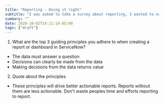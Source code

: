```yaml
---
title: "Reporting - Doing it right"
subtitle: "I was asked to take a survey about reporting, I wanted to note my thoughts on this here"
summary: ""
date: 2020-10-02T14:11:14-05:00
tags: ["draft"]
---
```


1. What are the top 3 guiding principles you adhere to when creating a report or dashboard in ServiceNow?
  - The data must answer a question
  - Decisions can clearly be made from the data
  - Making decisions from the data returns value
2. Quote about the principles
  - These principles will drive better actionable reports.  Reports without them are less actionable.  Don't waste peoples time and efforts reporting to report.